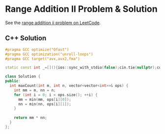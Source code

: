 # Range Addition II Problem & Solution

See the [range addition ii problem on LeetCode](https://leetcode.com/problems/range-addition-ii).

## C++ Solution

```cpp
#pragma GCC optimize("Ofast")
#pragma GCC optimization("unroll-loops")
#pragma GCC target("avx,avx2,fma")

static const int _=[](){ios::sync_with_stdio(false);cin.tie(nullptr);cout.tie(nullptr);return 0;}();

class Solution {
public:
  int maxCount(int m, int n, vector<vector<int>>& ops) {
    int mm = m, nn = n;
    for (int i = 0; i < ops.size(); ++i) {
      mm = min(mm, ops[i][0]);
      nn = min(nn, ops[i][1]);
    }
    
    return mm * nn;
  }
};
```
